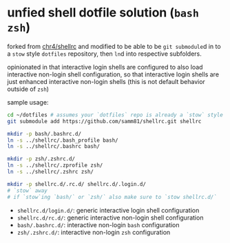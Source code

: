 # unfied shell dotfile solution (`bash` `zsh`)

forked from [chr4/shellrc][1] and modified to be able to be `git submodule`d in
to a `stow` style `dotfiles` repository, then `ln`d into respective subfolders.

[1]: https://github.com/chr4/shellrc

opinionated in that interactive login shells are configured to also load
interactive non-login shell configuration, so that interactive login shells are
just enhanced interactive non-login shells (this is not default behavior
outside of `zsh`)

sample usage:

```bash
cd ~/dotfiles # assumes your `dotfiles` repo is already a `stow` style repo
git submodule add https://github.com/samm81/shellrc.git shellrc

mkdir -p bash/.bashrc.d/
ln -s ../shellrc/.bash_profile bash/
ln -s ../shellrc/.bashrc bash/

mkdir -p zsh/.zshrc.d/
ln -s ../shellrc/.zprofile zsh/
ln -s ../shellrc/.zshrc zsh/

mkdir -p shellrc.d/.rc.d/ shellrc.d/.login.d/
# `stow` away
# if `stow`ing `bash/` or `zsh/` also make sure to `stow shellrc.d/`
```

- `shellrc.d/login.d/`: generic interactive login shell configuration
- `shellrc.d/rc.d/`: generic interactive non-login shell configuration
- `bash/.bashrc.d/`: interactive non-login `bash` configuration
- `zsh/.zshrc.d/`: interactive non-login `zsh` configuration
